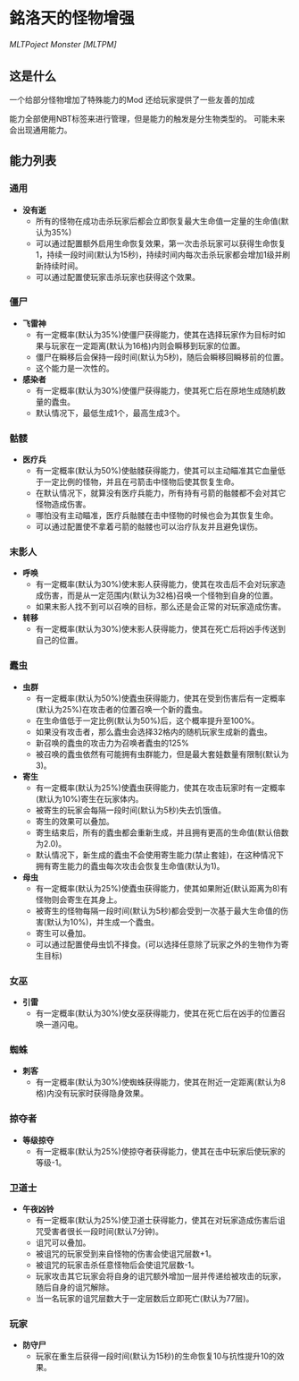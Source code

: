 # 銘洛天的怪物增强
###### *MLTPoject Monster* [MLTPM]

## 这是什么
一个给部分怪物增加了特殊能力的Mod
还给玩家提供了一些友善的加成

能力全部使用NBT标签来进行管理，但是能力的触发是分生物类型的。
可能未来会出现通用能力。

## 能力列表
### 通用
- **没有逝**
  - 所有的怪物在成功击杀玩家后都会立即恢复最大生命值一定量的生命值(默认为35%)
  - 可以通过配置额外启用生命恢复效果，第一次击杀玩家可以获得生命恢复1，持续一段时间(默认为15秒)，持续时间内每次击杀玩家都会增加1级并刷新持续时间。
  - 可以通过配置使玩家击杀玩家也获得这个效果。

### 僵尸
- **飞雷神**
  - 有一定概率(默认为35%)使僵尸获得能力，使其在选择玩家作为目标时如果与玩家在一定距离(默认为16格)内则会瞬移到玩家的位置。
  - 僵尸在瞬移后会保持一段时间(默认为5秒)，随后会瞬移回瞬移前的位置。
  - 这个能力是一次性的。
- **感染者**
  - 有一定概率(默认为30%)使僵尸获得能力，使其死亡后在原地生成随机数量的蠹虫。
  - 默认情况下，最低生成1个，最高生成3个。

### 骷髅
- **医疗兵**
  - 有一定概率(默认为50%)使骷髅获得能力，使其可以主动瞄准其它血量低于一定比例的怪物，并且在弓箭击中怪物后使其恢复生命。
  - 在默认情况下，就算没有医疗兵能力，所有持有弓箭的骷髅都不会对其它怪物造成伤害。
  - 哪怕没有主动瞄准，医疗兵骷髅在击中怪物的时候也会为其恢复生命。
  - 可以通过配置使不拿着弓箭的骷髅也可以治疗队友并且避免误伤。

### 末影人
- **呼唤**
  - 有一定概率(默认为30%)使末影人获得能力，使其在攻击后不会对玩家造成伤害，而是从一定范围内(默认为32格)召唤一个怪物到自身的位置。
  - 如果末影人找不到可以召唤的目标，那么还是会正常的对玩家造成伤害。
- **转移**
  - 有一定概率(默认为30%)使末影人获得能力，使其在死亡后将凶手传送到自己的位置。

### 蠹虫
- **虫群**
  - 有一定概率(默认为50%)使蠹虫获得能力，使其在受到伤害后有一定概率(默认为25%)在攻击者的位置召唤一个新的蠹虫。
  - 在生命值低于一定比例(默认为50%)后，这个概率提升至100%。
  - 如果没有攻击者，那么蠹虫会选择32格内的随机玩家生成新的蠹虫。
  - 新召唤的蠹虫的攻击力为召唤者蠹虫的125%
  - 被召唤的蠹虫依然有可能拥有虫群能力，但是最大套娃数量有限制(默认为3)。
- **寄生**
  - 有一定概率(默认为25%)使蠹虫获得能力，使其在攻击玩家时有一定概率(默认为10%)寄生在玩家体内。
  - 被寄生的玩家会每隔一段时间(默认为5秒)失去饥饿值。
  - 寄生的效果可以叠加。
  - 寄生结束后，所有的蠹虫都会重新生成，并且拥有更高的生命值(默认倍数为2.0)。
  - 默认情况下，新生成的蠹虫不会使用寄生能力(禁止套娃)，在这种情况下拥有寄生能力的蠹虫每次攻击会恢复生命值(默认为1)。
- **母虫**
  - 有一定概率(默认为25%)使蠹虫获得能力，使其如果附近(默认距离为8)有怪物则会寄生在其身上。
  - 被寄生的怪物每隔一段时间(默认为5秒)都会受到一次基于最大生命值的伤害(默认为10%)，并生成一个蠹虫。
  - 寄生可以叠加。
  - 可以通过配置使母虫饥不择食。(可以选择任意除了玩家之外的生物作为寄生目标)

### 女巫
- **引雷**
  - 有一定概率(默认为30%)使女巫获得能力，使其在死亡后在凶手的位置召唤一道闪电。

### 蜘蛛
- **刺客**
  - 有一定概率(默认为30%)使蜘蛛获得能力，使其在附近一定距离(默认为8格)内没有玩家时获得隐身效果。

### 掠夺者
- **等级掠夺**
  - 有一定概率(默认为25%)使掠夺者获得能力，使其在击中玩家后使玩家的等级-1。

### 卫道士
- **午夜凶铃**
  - 有一定概率(默认为25%)使卫道士获得能力，使其在对玩家造成伤害后诅咒受害者很长一段时间(默认7分钟)。
  - 诅咒可以叠加。
  - 被诅咒的玩家受到来自怪物的伤害会使诅咒层数+1。
  - 被诅咒的玩家击杀任意怪物后会使诅咒层数-1。
  - 玩家攻击其它玩家会将自身的诅咒额外增加一层并传递给被攻击的玩家，随后自身的诅咒解除。
  - 当一名玩家的诅咒层数大于一定层数后立即死亡(默认为77层)。

### 玩家
- **防守尸**
  - 玩家在重生后获得一段时间(默认为15秒)的生命恢复10与抗性提升10的效果。
